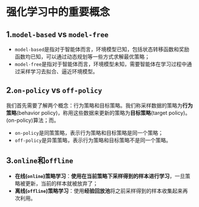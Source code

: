 # 强化学习中的重要概念

## 1.`model-based` vs `model-free`

- `model-based`是指对于智能体而言，环境模型已知，包括状态转移函数和奖励函数均已知，可以通过动态规划等一些方式求解最优策略；
- `model-free`是指对于智能体而言，环境模型未知，需要智能体在学习过程中通过采样学习去拟合、逼近环境模型。

## 2.`on-policy` vs `off-policy`

我们首先需要了解两个概念：行为策略和目标策略。我们称采样数据的策略为**行为策略**(behavior policy)，称用这些数据来更新的策略为**目标策略**(target policy)。(on-policy)算法；而。

- `on-policy`是同策策略，表示行为策略和目标策略是同一个策略；
- `off-policy`是异策策略，表示行为策略和目标策略不是同一个策略。

## 3.`online`和`offline`

- **在线(`online`)策略学习**：**使用在当前策略下采样得到的样本进行学习**，一旦策略被更新，当前的样本就被放弃了；
- **离线(`offline`)策略学习**：使用**经验回放池**将之前采样得到的样本收集起来再次利用。